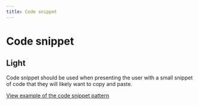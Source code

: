 ```yaml
---
title: Code snippet
---
```


# Code snippet

## Light

Code snippet should be used when presenting the user with a small snippet of code that they will likely want to copy and paste.

<a href="https://vanilla-framework.github.io/vanilla-framework/examples/patterns/code-snippet/"
    class="js-example">
    View example of the code snippet pattern
</a>
